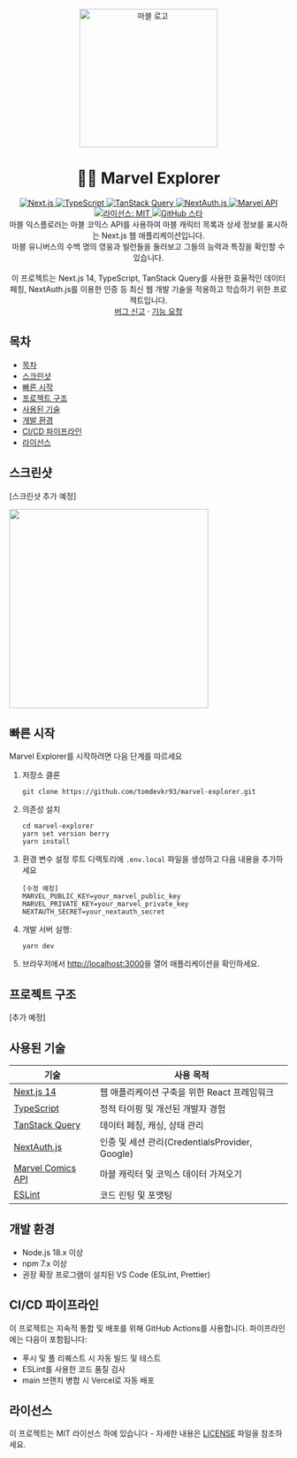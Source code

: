 <p align="center">
    <img src="https://github.com/user-attachments/assets/1d0e9d09-cd35-492b-99f0-55d99a3f1252" alt="마블 로고" width=250 height=250>
</p>

<h1 align="center">🦸‍♂️ Marvel Explorer</h1>

<p align="center">
<a href="https://nextjs.org/">
  <img src="https://img.shields.io/badge/Next.js-14-black?style=flat&logo=next.js" alt="Next.js">
</a>
<a href="https://www.typescriptlang.org/">
  <img src="https://img.shields.io/badge/TypeScript-5.0-blue?style=flat&logo=typescript" alt="TypeScript">
</a>
<a href="https://tanstack.com/query/latest">
  <img src="https://img.shields.io/badge/TanStack%20Query-5.0-ff4154?style=flat&logo=react-query" alt="TanStack Query">
</a>
<a href="https://next-auth.js.org/">
  <img src="https://img.shields.io/badge/NextAuth.js-4.0-green?style=flat&logo=next.js" alt="NextAuth.js">
</a>
<a href="https://developer.marvel.com/">
  <img src="https://img.shields.io/badge/Marvel%20API-Comics-red?style=flat&logo=marvel" alt="Marvel API">
</a>
<a href="https://github.com/tomdevkr93/marvel-explorer/blob/main/LICENSE">
<img src="https://img.shields.io/github/license/tomdevkr93/marvel-explorer?color=red" alt="라이선스: MIT" />
</a>
<a href="https://github.com/tomdevkr93/marvel-explorer">
<img src="https://img.shields.io/github/stars/tomdevkr93/marvel-explorer.svg?style=flat&logo=github&colorB=deeppink&label=stars" alt="GitHub 스타">
</a>

<br>
마블 익스플로러는 마블 코믹스 API를 사용하여 마블 캐릭터 목록과 상세 정보를 표시하는 Next.js 웹 애플리케이션입니다.<br />
마블 유니버스의 수백 명의 영웅과 빌런들을 둘러보고 그들의 능력과 특징을 확인할 수 있습니다.
<br>
<br>
이 프로젝트는 Next.js 14, TypeScript, TanStack Query를 사용한 효율적인 데이터 페칭, NextAuth.js를 이용한 인증 등 최신 웹 개발 기술을 적용하고 학습하기 위한 프로젝트입니다.
<br>
<a href="https://github.com/tomdevkr93/marvel-explorer/issues/new">버그 신고</a>
·
<a href="https://github.com/tomdevkr93/marvel-explorer/issues/new">기능 요청</a>
<br>
</p>

## 목차

- [목차](#목차)
- [스크린샷](#스크린샷)
- [빠른 시작](#빠른-시작)
- [프로젝트 구조](#프로젝트-구조)
- [사용된 기술](#사용된-기술)
- [개발 환경](#개발-환경)
- [CI/CD 파이프라인](#cicd-파이프라인)
- [라이선스](#라이선스)

## 스크린샷
[스크린샷 추가 예정]

<img src="https://github.com/user-attachments/assets/51ec4f60-e4ce-46a8-b655-4d07df2f8e0f" width="360" />


## 빠른 시작

Marvel Explorer를 시작하려면 다음 단계를 따르세요

1. 저장소 클론

   ```
   git clone https://github.com/tomdevkr93/marvel-explorer.git
   ```

2. 의존성 설치

   ```
   cd marvel-explorer
   yarn set version berry
   yarn install
   ```

3. 환경 변수 설정
   루트 디렉토리에 `.env.local` 파일을 생성하고 다음 내용을 추가하세요

   ```
   [수정 예정]
   MARVEL_PUBLIC_KEY=your_marvel_public_key
   MARVEL_PRIVATE_KEY=your_marvel_private_key
   NEXTAUTH_SECRET=your_nextauth_secret
   ```

4. 개발 서버 실행:

   ```
   yarn dev
   ```

5. 브라우저에서 [http://localhost:3000](http://localhost:3000)을 열어 애플리케이션을 확인하세요.

## 프로젝트 구조

[추가 예정]

<!-- - **pages**: Next.js 페이지 및 API 라우트
- **components**: 재사용 가능한 React 컴포넌트
- **lib**: 핵심 유틸리티, API 클라이언트, 헬퍼 함수
- **hooks**: 커스텀 React 훅
- **types**: TypeScript 타입 정의
- **styles**: 전역 스타일 및 CSS 모듈

```
📦marvel-explorer
┣ 📂components
┃ ┣ 📂layout
┃ ┣ 📂ui
┃ ┗ 📂characters
┣ 📂pages
┃ ┣ 📂api
┃ ┣ 📂auth
┃ ┗ 📂characters
┣ 📂lib
┃ ┣ 📂api
┃ ┣ 📂auth
┃ ┗ 📂utils
┣ 📂hooks
┣ 📂types
┣ 📂styles
┣ 📜next.config.js
┣ 📜package.json
┗ 📜tsconfig.json
``` -->

## 사용된 기술

| 기술                                                | 사용 목적                                    |
| --------------------------------------------------- | -------------------------------------------- |
| [Next.js 14](https://nextjs.org/)                   | 웹 애플리케이션 구축을 위한 React 프레임워크 |
| [TypeScript](https://www.typescriptlang.org/)       | 정적 타이핑 및 개선된 개발자 경험            |
| [TanStack Query](https://tanstack.com/query/latest) | 데이터 페칭, 캐싱, 상태 관리                 |
| [NextAuth.js](https://next-auth.js.org/)            | 인증 및 세션 관리(CredentialsProvider, Google)   |
| [Marvel Comics API](https://developer.marvel.com/)  | 마블 캐릭터 및 코믹스 데이터 가져오기        |
| [ESLint](https://eslint.org/)                       | 코드 린팅 및 포맷팅                          |

## 개발 환경

- Node.js 18.x 이상
- npm 7.x 이상
- 권장 확장 프로그램이 설치된 VS Code (ESLint, Prettier)

## CI/CD 파이프라인

이 프로젝트는 지속적 통합 및 배포를 위해 GitHub Actions를 사용합니다. 파이프라인에는 다음이 포함됩니다:

- 푸시 및 풀 리퀘스트 시 자동 빌드 및 테스트
- ESLint를 사용한 코드 품질 검사
- main 브랜치 병합 시 Vercel로 자동 배포

## 라이선스

이 프로젝트는 MIT 라이선스 하에 있습니다 - 자세한 내용은 [LICENSE](LICENSE) 파일을 참조하세요.
